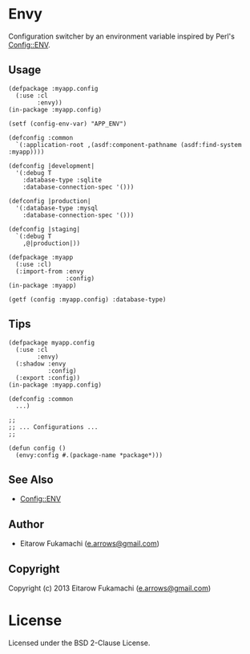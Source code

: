 # Envy

Configuration switcher by an environment variable inspired by Perl's [Config::ENV](http://search.cpan.org/~satoh/Config-ENV/lib/Config/ENV.pm).

## Usage

```common-lisp
(defpackage :myapp.config
  (:use :cl
        :envy))
(in-package :myapp.config)

(setf (config-env-var) "APP_ENV")

(defconfig :common
  `(:application-root ,(asdf:component-pathname (asdf:find-system :myapp))))

(defconfig |development|
  '(:debug T
    :database-type :sqlite
    :database-connection-spec '()))

(defconfig |production|
  '(:database-type :mysql
    :database-connection-spec '()))

(defconfig |staging|
  `(:debug T
    ,@|production|))
```

```common-lisp
(defpackage :myapp
  (:use :cl)
  (:import-from :envy
                :config)
(in-package :myapp)

(getf (config :myapp.config) :database-type)
```

## Tips

```common-lisp
(defpackage myapp.config
  (:use :cl
        :envy)
  (:shadow :envy
           :config)
  (:export :config))
(in-package :myapp.config)

(defconfig :common
  ...)

;;
;; ... Configurations ...
;;

(defun config ()
  (envy:config #.(package-name *package*)))
```

## See Also

- [Config::ENV](http://search.cpan.org/~satoh/Config-ENV/lib/Config/ENV.pm)

## Author

* Eitarow Fukamachi (e.arrows@gmail.com)

## Copyright

Copyright (c) 2013 Eitarow Fukamachi (e.arrows@gmail.com)

# License

Licensed under the BSD 2-Clause License.
